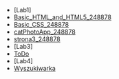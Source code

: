 * [Lab1]
* [Basic_HTML_and_HTML5_248878](https://BlueCloud119.github.io/programowanie_interfejsow_webowych_lab/Lab1_248878/Basic_HTML_and_HTML5_248878.html)
* [Basic_CSS_248878](https://BlueCloud119.github.io/programowanie_interfejsow_webowych_lab/Lab1_248878/Basic_CSS_248878.html)
* [catPhotoApp_248878](https://BlueCloud119.github.io/programowanie_interfejsow_webowych_lab/Lab1_248878/catPhotoApp_248878.html)
* [strona3_248878](https://BlueCloud119.github.io/programowanie_interfejsow_webowych_lab/Lab1_248878/strona3_248878.html)
* [Lab3]
* [ToDo](https://BlueCloud119.github.io/programowanie_interfejsow_webowych_lab/Lab3_248878/index.html)
* [Lab4]
* [Wyszukiwarka](https://BlueCloud119.github.io/programowanie_interfejsow_webowych_lab/Lab4_248878/index.html)

